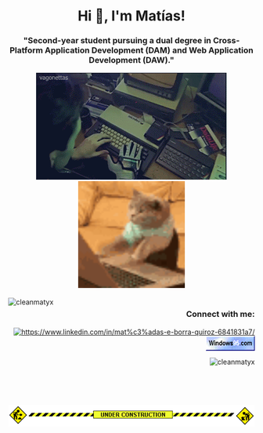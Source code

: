 
<h1 align="center">Hi 👋, I'm Matías!</h1>
<h3 align="center">"Second-year student pursuing a dual degree in Cross-Platform Application Development (DAM) and Web Application Development (DAW)."</h3>
<div align="center">
	<img aling="left" src="images/hackerman.gif" alt="Lo que creen que hago">
  <img aling="right" src="images/cat-typing.gif" alt="Lo que realmente hago" heigth="150" width="218">
	<br><br>
</div>
<img align="left" src="https://github-readme-stats.vercel.app/api/top-langs?username=cleanmatyx&show_icons=true&theme=synthwave&locale=en&layout=compact" alt="cleanmatyx" />
<h3 align="right">Connect with me:</h3>
<p align="right">
<a href="https://www.linkedin.com/in/mat%c3%adas-e-borra-quiroz-6841831a7/" target="blank"><img align="center" src="https://raw.githubusercontent.com/rahuldkjain/github-profile-readme-generator/master/src/images/icons/Social/linked-in-alt.svg" alt="https://www.linkedin.com/in/mat%c3%adas-e-borra-quiroz-6841831a7/" height="30" width="40" /></a>
<a href="https://es.wikipedia.org/wiki/Windows_95" target="blank"><img align="center" src="images/badge5.gif" alt="https://www.linkedin.com/in/mat%c3%adas-e-borra-quiroz-6841831a7/" height="30" width="100" /></a>
<p align="right"> <img src="https://komarev.com/ghpvc/?username=cleanmatyx&label=Profile%20views&color=0e75b6&style=flat" alt="cleanmatyx" /> </p>
</p>
<br><br><br>
<p align="center" ><img align="center" src="images/under-construction.gif"/></p>

